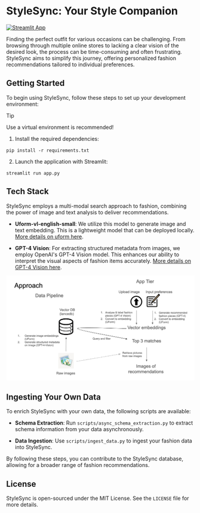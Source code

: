 # StyleSync: Your Style Companion
[![Streamlit App](https://static.streamlit.io/badges/streamlit_badge_black_white.svg)](https://stylesync.streamlit.app/)


Finding the perfect outfit for various occasions can be challenging. From browsing through multiple online stores to lacking a clear vision of the desired look, the process can be time-consuming and often frustrating. StyleSync aims to simplify this journey, offering personalized fashion recommendations tailored to individual preferences.


## Getting Started

To begin using StyleSync, follow these steps to set up your development environment:

> [!TIP]
> Use a virtual environment is recommended!

1. Install the required dependencies:
```
pip install -r requirements.txt
```

2. Launch the application with Streamlit:
```
streamlit run app.py
```

## Tech Stack

StyleSync employs a multi-modal search approach to fashion, combining the power of image and text analysis to deliver recommendations.

- **Uform-vl-english-small**: We utilize this model to generate image and text embedding. This is a lightweight model that can be deployed locally. [More details on uform here](https://github.com/unum-cloud/uform).

- **GPT-4 Vision**: For extracting structured metadata from images, we employ OpenAI's GPT-4 Vision model. This enhances our ability to interpret the visual aspects of fashion items accurately. [More details on GPT-4 Vision here](https://platform.openai.com/docs/guides/vision/vision).

![image](overview.png)

## Ingesting Your Own Data

To enrich StyleSync with your own data, the following scripts are available:

- **Schema Extraction**:
Run `scripts/async_schema_extraction.py` to extract schema information from your data asynchronously.

- **Data Ingestion**:
Use `scripts/ingest_data.py` to ingest your fashion data into StyleSync.

By following these steps, you can contribute to the StyleSync database, allowing for a broader range of fashion recommendations.

## License

StyleSync is open-sourced under the MIT License. See the `LICENSE` file for more details.
